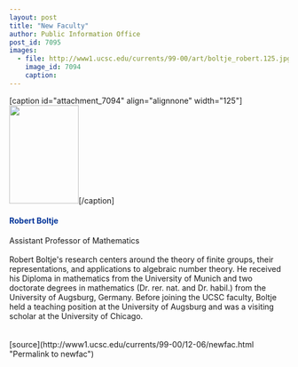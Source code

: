 ```yaml
---
layout: post
title: "New Faculty"
author: Public Information Office
post_id: 7095
images:
  - file: http://www1.ucsc.edu/currents/99-00/art/boltje_robert.125.jpg
    image_id: 7094
    caption: 
---
```


[caption id="attachment_7094" align="alignnone" width="125"]<a href="http://localhost/mysite/wp-content/uploads/1999/12/boltje_robert.125.jpg"><img class="size-full wp-image-7094" src="http://localhost/mysite/wp-content/uploads/1999/12/boltje_robert.125.jpg" alt="" width="125" height="177" /></a>[/caption]
<h4>
  <font color="#003399">Robert Boltje</font>
</h4>Assistant Professor of Mathematics<br>
<br>
Robert Boltje's research centers around the theory of finite groups, their representations, and applications to algebraic number theory. He received his Diploma in mathematics from the University of Munich and two doctorate degrees in mathematics (Dr. rer. nat. and Dr. habil.) from the University of Augsburg, Germany. Before joining the UCSC faculty, Boltje held a teaching position at the University of Augsburg and was a visiting scholar at the University of Chicago.<br>
<br>
<br>
[source](http://www1.ucsc.edu/currents/99-00/12-06/newfac.html "Permalink to newfac")
